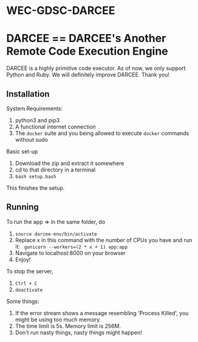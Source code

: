 # WEC-GDSC-DARCEE
# DARCEE == DARCEE's Another Remote Code Execution Engine

DARCEE is a highly primitive code executor. As of now, we
only support Python and Ruby. We will definitely improve DARCEE.
Thank you!


## Installation
System Requirements: <br>
  1. python3 and pip3 <br>
  2. A functional internet connection <br>
  3. The ```docker``` suite and you being allowed to execute ```docker``` commands without sudo <br>
  
Basic set-up <br>
  1. Download the zip and extract it somewhere <br>
  2. cd to that directory in a terminal <br>
  3. ```bash setup.bash ``` <br>

This finishes the setup. <br>

## Running
To run the app => in the same folder, do <br>
  1. ``` source darcee-env/bin/activate ``` <br>
  2. Replace x in this command with the number of CPUs you have and run it: ``` gunicorn --workers=(2 * x + 1) app:app``` <br>
  3. Navigate to localhost:8000 on your browser <br>
  4. Enjoy! <br>

To stop the server,
  1. ```Ctrl + C```
  2. ```deactivate```

Some things:
  1. If the error stream shows a message resembling 'Process Killed',
     you might be using too much memory.
  2. The time limit is 5s. Memory limit is 256M. 
  3. Don't run nasty things, nasty things might happen!
